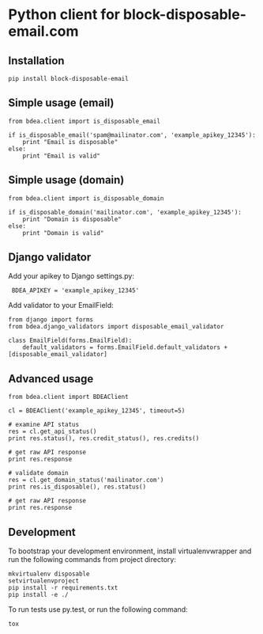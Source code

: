 Python client for block-disposable-email.com
============================================

Installation
------------

    pip install block-disposable-email

Simple usage (email)
--------------------

    from bdea.client import is_disposable_email

    if is_disposable_email('spam@mailinator.com', 'example_apikey_12345'):
        print "Email is disposable"
    else:
        print "Email is valid"


Simple usage (domain)
---------------------

    from bdea.client import is_disposable_domain

    if is_disposable_domain('mailinator.com', 'example_apikey_12345'):
        print "Domain is disposable"
    else:
        print "Domain is valid"


Django validator
----------------

Add your apikey to Django settings.py:

     BDEA_APIKEY = 'example_apikey_12345'

Add validator to your EmailField:

    from django import forms
    from bdea.django_validators import disposable_email_validator

    class EmailField(forms.EmailField):
        default_validators = forms.EmailField.default_validators + [disposable_email_validator]


Advanced usage
--------------

    from bdea.client import BDEAClient

    cl = BDEAClient('example_apikey_12345', timeout=5)

    # examine API status
    res = cl.get_api_status()
    print res.status(), res.credit_status(), res.credits()

    # get raw API response
    print res.response

    # validate domain
    res = cl.get_domain_status('mailinator.com')
    print res.is_disposable(), res.status()

    # get raw API response
    print res.response


Development
-----------

To bootstrap your development environment, install virtualenvwrapper and run the following commands from project directory:

    mkvirtualenv disposable
    setvirtualenvproject
    pip install -r requirements.txt
    pip install -e ./

To run tests use py.test, or run the following command:

    tox
